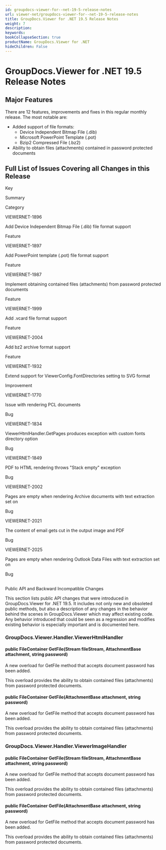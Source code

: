 ```yaml
---
id: groupdocs-viewer-for--net-19-5-release-notes
url: viewer-net/groupdocs-viewer-for--net-19-5-release-notes
title: GroupDocs.Viewer for .NET 19.5 Release Notes
weight: 7
description: 
keywords: 
bookCollapseSection: true
productName: GroupDocs.Viewer for .NET
hideChildren: False
---
```


# GroupDocs.Viewer for .NET 19.5 Release Notes


## Major Features

There are 12 features, improvements and fixes in this regular monthly release. The most notable are:

*   Added support of file formats:
    *   Device Independent Bitmap File (.dib)
    *   Microsoft PowerPoint Template (.pot) 
    *   Bzip2 Compressed File (.bz2)
*   Ability to obtain files (attachments) contained in password protected documents

## Full List of Issues Covering all Changes in this Release

Key

Summary

Category

VIEWERNET-1896

Add Device Independent Bitmap File (.dib) file format support

Feature

VIEWERNET-1897

Add PowerPoint template (.pot) file format support

Feature

VIEWERNET-1987

Implement obtaining contained files (attachments) from password protected documents

Feature

VIEWERNET-1999

Add .vcard file format support

Feature

VIEWERNET-2004

Add bz2 archive format support

Feature

VIEWERNET-1932

Extend support for ViewerConfig.FontDirectories setting to SVG format

Improvement

VIEWERNET-1770

Issue with rendering PCL documents

Bug

VIEWERNET-1834

ViewerHtmlHandler.GetPages produces exception with custom fonts directory option

Bug

VIEWERNET-1849

PDF to HTML rendering throws "Stack empty" exception

Bug

VIEWERNET-2002

Pages are empty when rendering Archive documents with text extraction set on

Bug

VIEWERNET-2021

The content of email gets cut in the output image and PDF

Bug

VIEWERNET-2025

Pages are empty when rendering Outlook Data Files with text extraction set on

Bug

##   
Public API and Backward Incompatible Changes

This section lists public API changes that were introduced in GroupDocs.Viewer for .NET 19.5. It includes not only new and obsoleted public methods, but also a description of any changes in the behavior behind the scenes in GroupDocs.Viewer which may affect existing code. Any behavior introduced that could be seen as a regression and modifies existing behavior is especially important and is documented here.

### GroupDocs.Viewer.Handler.ViewerHtmlHandler

#### public FileContainer GetFile(Stream fileStream, AttachmentBase attachment, string password)

A new overload for GetFile method that accepts document password has been added.

This overload provides the ability to obtain contained files (attachments) from password protected documents.

#### public FileContainer GetFile(AttachmentBase attachment, string password)

A new overload for GetFile method that accepts document password has been added.

This overload provides the ability to obtain contained files (attachments) from password protected documents.

### GroupDocs.Viewer.Handler.ViewerImageHandler

#### public FileContainer GetFile(Stream fileStream, AttachmentBase attachment, string password)

A new overload for GetFile method that accepts document password has been added.

This overload provides the ability to obtain contained files (attachments) from password protected documents.

#### public FileContainer GetFile(AttachmentBase attachment, string password)

A new overload for GetFile method that accepts document password has been added.

This overload provides the ability to obtain contained files (attachments) from password protected documents.

